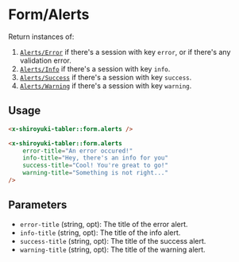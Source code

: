 # Form/Alerts
Return instances of:
1. [`Alerts/Error`](../alerts/error.md) if there's a session with key `error`, or if there's any validation error.
2. [`Alerts/Info`](../alerts/info.md) if there's a session with key `info`.
3. [`Alerts/Success`](../alerts/success.md) if there's a session with key `success`.
4. [`Alerts/Warning`](../alerts/warning.md) if there's a session with key `warning`.

## Usage
```html
<x-shiroyuki-tabler::form.alerts />

<x-shiroyuki-tabler::form.alerts
    error-title="An error occured!"
    info-title="Hey, there's an info for you"
    success-title="Cool! You're great to go!"
    warning-title="Something is not right..."
/>
```

## Parameters
- `error-title` (string, opt): The title of the error alert.
- `info-title` (string, opt): The title of the info alert.
- `success-title` (string, opt): The title of the success alert.
- `warning-title` (string, opt): The title of the warning alert.